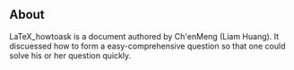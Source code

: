 ## About

LaTeX_howtoask is a document authored by Ch'enMeng (Liam Huang). It discuessed how to form a easy-comprehensive question so that one could solve his or her question quickly.
